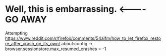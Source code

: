 # Well, this is embarrassing. <---- GO AWAY

Attempting https://www.reddit.com/r/firefox/comments/54aifm/how_to_let_firefox_restore_after_crash_on_its_own/
about:config -> browser.sessionstore.max_resumed_crashes = -1
